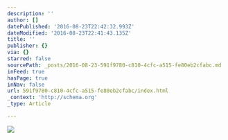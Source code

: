 ```yaml
---
description: ''
author: []
datePublished: '2016-08-23T22:42:32.993Z'
dateModified: '2016-08-23T22:41:43.135Z'
title: ''
publisher: {}
via: {}
starred: false
sourcePath: _posts/2016-08-23-591f9780-c810-4cfc-a515-fe80eb2cfabc.md
inFeed: true
hasPage: true
inNav: false
url: 591f9780-c810-4cfc-a515-fe80eb2cfabc/index.html
_context: 'http://schema.org'
_type: Article

---
```

![](https://the-grid-user-content.s3-us-west-2.amazonaws.com/ff0e3050-ac99-46ef-a255-877270f74731.jpg)